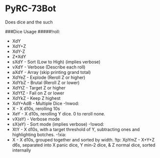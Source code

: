 # PyRC-73Bot
Does dice and the such

###Dice Usage
#####!roll:
-    XdY
-    XdY+Z
-    XdY-Z
-    Z*XdY
-   sXdY     - Sort (Low to High) (implies verbose)
-   vXdY     - Verbose (Describe each roll)
-   aXdY     - Array (skip printing grand total)
-    XdYeZ   - Explode (Reroll Z or higher)
-    XdYbZ   - Brutal  (Reroll Z or lower)
-    XdYtZ   - Target Z or higher
-    XdYfZ   - Fail on Z or lower
-    XdYkZ   - Keep Z highest
-    XdY+AdB - Multiple Dice
-!nwod:
-    X         - X d10s, rerolling 10s
-    XeY     - X d10s, rerolling Y dice. 0 to reroll none.
-    vX(eY)  - Verbose mode
-    sX(eY)  - Sort mode (implies verbose)
-!owod:
-    XtY     - X d10s, with a target threshold of Y, subtracting ones and highlighting botches.
-!xia:
-    X       - X d10s, grouped together and sorted by width.
!tp:
    XpYmZ   - X+Y+Z d6s, separated into X panic dice, Y min-2 dice, & Z normal dice, sorted internally
